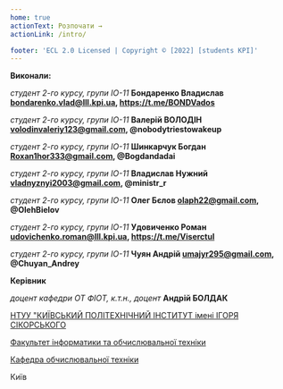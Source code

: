 ```yaml
---
home: true
actionText: Розпочати →
actionLink: /intro/

footer: 'ECL 2.0 Licensed | Copyright © [2022] [students KPI]'
---
```


**Виконали:**

_студент 2-го курсу, групи ІО-11_<span padding-right:5em></span> **Бондаренко Владислав bondarenko.vlad@lll.kpi.ua, https://t.me/BONDVados**

_студент 2-го курсу, групи ІО-11_<span padding-right:5em></span> **Валерій ВОЛОДІН volodinvaleriy123@gmail.com, @nobodytriestowakeup**

_студент 2-го курсу, групи ІО-11_<span padding-right:5em></span> **Шинкарчук Богдан Roxan1hor333@gmail.com, @Bogdandadai**

_студент 2-го курсу, групи ІО-11_<span padding-right:5em></span> **Владислав Нужний vladnyznyi2003@gmail.com, @ministr_r**

_студент 2-го курсу, групи ІО-11_<span padding-right:5em></span> **Олег Бєлов olaph22@gmail.com, @OlehBielov**

_студент 2-го курсу, групи ІО-11_<span padding-right:5em></span> **Удовиченко Роман udovichenko.roman@lll.kpi.ua, https://t.me/Viserctul**

_студент 2-го курсу, групи ІО-11_<span padding-right:5em></span> **Чуян Андрій umajyr295@gmail.com, @Chuyan_Andrey**


**Керівник**

*доцент кафедри ОТ ФІОТ, к.т.н., доцент*<span padding-right:5em></span> **Андрій БОЛДАК** 

[НТУУ "КИЇВСЬКИЙ ПОЛІТЕХНІЧНИЙ ІНСТИТУТ імені ІГОРЯ СІКОРСЬКОГО](https://kpi.ua/)

[Факультет інформатики та обчислювальної техніки](https://fiot.kpi.ua/)

[Кафедра обчислювальної техніки](https://comsys.kpi.ua/)

Київ
